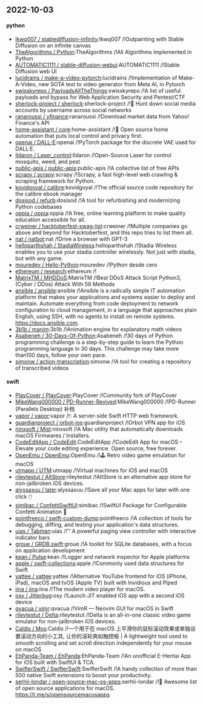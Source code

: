 ## 2022-10-03

#### python
* [lkwq007 / stablediffusion-infinity](https://github.com/lkwq007/stablediffusion-infinity):lkwq007 /!Outpainting with Stable Diffusion on an infinite canvas
* [TheAlgorithms / Python](https://github.com/TheAlgorithms/Python):TheAlgorithms /!All Algorithms implemented in Python
* [AUTOMATIC1111 / stable-diffusion-webui](https://github.com/AUTOMATIC1111/stable-diffusion-webui):AUTOMATIC1111 /!Stable Diffusion web UI
* [lucidrains / make-a-video-pytorch](https://github.com/lucidrains/make-a-video-pytorch):lucidrains /!Implementation of Make-A-Video, new SOTA text to video generator from Meta AI, in Pytorch
* [swisskyrepo / PayloadsAllTheThings](https://github.com/swisskyrepo/PayloadsAllTheThings):swisskyrepo /!A list of useful payloads and bypass for Web Application Security and Pentest/CTF
* [sherlock-project / sherlock](https://github.com/sherlock-project/sherlock):sherlock-project /!🔎
Hunt down social media accounts by username across social networks
* [ranaroussi / yfinance](https://github.com/ranaroussi/yfinance):ranaroussi /!Download market data from Yahoo! Finance's API
* [home-assistant / core](https://github.com/home-assistant/core):home-assistant /!🏡
Open source home automation that puts local control and privacy first.
* [openai / DALL-E](https://github.com/openai/DALL-E):openai /!PyTorch package for the discrete VAE used for DALL·E.
* [Ildaron / Laser_control](https://github.com/Ildaron/Laser_control):Ildaron /!Open-Source Laser for control mosquito, weed, and pest
* [public-apis / public-apis](https://github.com/public-apis/public-apis):public-apis /!A collective list of free APIs
* [scrapy / scrapy](https://github.com/scrapy/scrapy):scrapy /!Scrapy, a fast high-level web crawling & scraping framework for Python.
* [kovidgoyal / calibre](https://github.com/kovidgoyal/calibre):kovidgoyal /!The official source code repository for the calibre ebook manager
* [dosisod / refurb](https://github.com/dosisod/refurb):dosisod /!A tool for refurbishing and modernizing Python codebases
* [oppia / oppia](https://github.com/oppia/oppia):oppia /!A free, online learning platform to make quality education accessible for all.
* [crweiner / hacktoberfest-swag-list](https://github.com/crweiner/hacktoberfest-swag-list):crweiner /!Multiple companies go above and beyond for Hacktoberfest, and this repo tries to list them all.
* [nat / natbot](https://github.com/nat/natbot):nat /!Drive a browser with GPT-3
* [helloparthshah / StadiaWireless](https://github.com/helloparthshah/StadiaWireless):helloparthshah /!Stadia Wireless enables you to use your stadia controller wirelessly. Not just with stadia, but with any game.
* [mouredev / Hello-Python](https://github.com/mouredev/Hello-Python):mouredev /!Python desde cero
* [ethereum / research](https://github.com/ethereum/research):ethereum /!
* [MatrixTM / MHDDoS](https://github.com/MatrixTM/MHDDoS):MatrixTM /!Best DDoS Attack Script Python3, (Cyber / DDos) Attack With 56 Methods
* [ansible / ansible](https://github.com/ansible/ansible):ansible /!Ansible is a radically simple IT automation platform that makes your applications and systems easier to deploy and maintain. Automate everything from code deployment to network configuration to cloud management, in a language that approaches plain English, using SSH, with no agents to install on remote systems. https://docs.ansible.com.
* [3b1b / manim](https://github.com/3b1b/manim):3b1b /!Animation engine for explanatory math videos
* [Asabeneh / 30-Days-Of-Python](https://github.com/Asabeneh/30-Days-Of-Python):Asabeneh /!30 days of Python programming challenge is a step-by-step guide to learn the Python programming language in 30 days. This challenge may take more than100 days, follow your own pace.
* [simonw / action-transcription](https://github.com/simonw/action-transcription):simonw /!A tool for creating a repository of transcribed videos

#### swift
* [PlayCover / PlayCover](https://github.com/PlayCover/PlayCover):PlayCover /!Community fork of PlayCover
* [MikeWang000000 / PD-Runner-Revived](https://github.com/MikeWang000000/PD-Runner-Revived):MikeWang000000 /!PD-Runner (Parallels Desktop) 补档
* [vapor / vapor](https://github.com/vapor/vapor):vapor /!💧
A server-side Swift HTTP web framework.
* [guardianproject / orbot-ios](https://github.com/guardianproject/orbot-ios):guardianproject /!Orbot VPN app for iOS
* [ninxsoft / Mist](https://github.com/ninxsoft/Mist):ninxsoft /!A Mac utility that automatically downloads macOS Firmwares / Installers.
* [CodeEditApp / CodeEdit](https://github.com/CodeEditApp/CodeEdit):CodeEditApp /!CodeEdit App for macOS – Elevate your code editing experience. Open source, free forever.
* [OpenEmu / OpenEmu](https://github.com/OpenEmu/OpenEmu):OpenEmu /!🕹
Retro video game emulation for macOS
* [utmapp / UTM](https://github.com/utmapp/UTM):utmapp /!Virtual machines for iOS and macOS
* [rileytestut / AltStore](https://github.com/rileytestut/AltStore):rileytestut /!AltStore is an alternative app store for non-jailbroken iOS devices.
* [alyssaxuu / later](https://github.com/alyssaxuu/later):alyssaxuu /!Save all your Mac apps for later with one click
🖱️
* [simibac / ConfettiSwiftUI](https://github.com/simibac/ConfettiSwiftUI):simibac /!SwiftUI Package for Configurable Confetti Animation
🎉
* [pointfreeco / swift-custom-dump](https://github.com/pointfreeco/swift-custom-dump):pointfreeco /!A collection of tools for debugging, diffing, and testing your application's data structures.
* [uias / Tabman](https://github.com/uias/Tabman):uias /!™️
A powerful paging view controller with interactive indicator bars
* [groue / GRDB.swift](https://github.com/groue/GRDB.swift):groue /!A toolkit for SQLite databases, with a focus on application development
* [kean / Pulse](https://github.com/kean/Pulse):kean /!Logger and network inspector for Apple platforms
* [apple / swift-collections](https://github.com/apple/swift-collections):apple /!Commonly used data structures for Swift
* [yattee / yattee](https://github.com/yattee/yattee):yattee /!Alternative YouTube frontend for iOS (iPhone, iPad), macOS and tvOS (Apple TV) built with Invidious and Piped
* [iina / iina](https://github.com/iina/iina):iina /!The modern video player for macOS.
* [osy / Jitterbug](https://github.com/osy/Jitterbug):osy /!Launch JIT enabled iOS app with a second iOS device
* [qvacua / vimr](https://github.com/qvacua/vimr):qvacua /!VimR — Neovim GUI for macOS in Swift
* [rileytestut / Delta](https://github.com/rileytestut/Delta):rileytestut /!Delta is an all-in-one classic video game emulator for non-jailbroken iOS devices.
* [Caldis / Mos](https://github.com/Caldis/Mos):Caldis /!一个用于在 macOS 上平滑你的鼠标滚动效果或单独设置滚动方向的小工具, 让你的滚轮爽如触控板 | A lightweight tool used to smooth scrolling and set scroll direction independently for your mouse on macOS
* [EhPanda-Team / EhPanda](https://github.com/EhPanda-Team/EhPanda):EhPanda-Team /!An unofficial E-Hentai App for iOS built with SwiftUI & TCA.
* [SwifterSwift / SwifterSwift](https://github.com/SwifterSwift/SwifterSwift):SwifterSwift /!A handy collection of more than 500 native Swift extensions to boost your productivity.
* [serhii-londar / open-source-mac-os-apps](https://github.com/serhii-londar/open-source-mac-os-apps):serhii-londar /!🚀
Awesome list of open source applications for macOS. https://t.me/s/opensourcemacosapps
